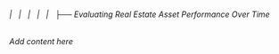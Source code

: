 ###### |   |   |   |   |   ├── Evaluating Real Estate Asset Performance Over Time

*Add content here*